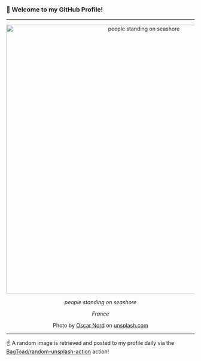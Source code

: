 ### 👋 Welcome to my GitHub Profile!

----

<div align="center">
  <img width="720" src="https://images.unsplash.com/photo-1504093428647-19ae13b11ff2?crop=entropy&cs=tinysrgb&fit=max&fm=jpg&ixid=M3w1NTI0OTR8MHwxfHJhbmRvbXx8fHx8fHx8fDE3MjAyNDYxNjV8&ixlib=rb-4.0.3&q=80&w=1080" alt="people standing on seashore">
  
  <em>people standing on seashore</em>
  
  <em>France</em>
  
  Photo by [Oscar Nord](https://www.oscarnord.com) on [unsplash.com](https://unsplash.com/)
</div>

----

☝️ A random image is retrieved and posted to my profile daily via the [BagToad/random-unsplash-action](https://github.com/BagToad/random-unsplash-action) action!
